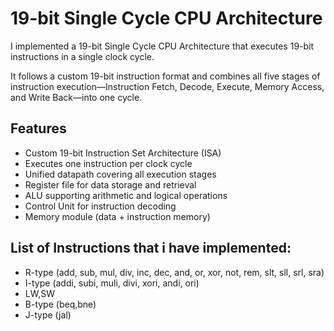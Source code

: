 # 19-bit Single Cycle CPU Architecture

I implemented a 19-bit Single Cycle CPU Architecture that executes 19-bit instructions in a single clock cycle.

It follows a custom 19-bit instruction format and combines all five stages of instruction execution—Instruction Fetch, Decode, Execute, Memory Access, and Write Back—into one cycle.

## Features

- Custom 19-bit Instruction Set Architecture (ISA)
- Executes one instruction per clock cycle
- Unified datapath covering all execution stages
- Register file for data storage and retrieval
- ALU supporting arithmetic and logical operations
- Control Unit for instruction decoding
- Memory module (data + instruction memory)

## List of Instructions that i have implemented: 

- R-type (add, sub, mul, div, inc, dec, and, or, xor, not, rem, slt, sll, srl, sra)
- I-type (addi, subi, muli, divi, xori, andi, ori)
- LW,SW
- B-type (beq,bne)
- J-type (jal)
